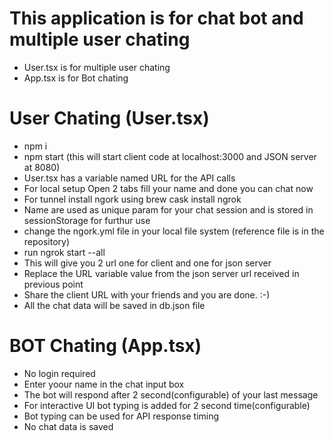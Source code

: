 # This application is for chat bot and multiple user chating
* User.tsx is for multiple user chating 
* App.tsx is for Bot chating 

# User Chating (User.tsx)
* npm i
* npm start (this will start client code at localhost:3000 and JSON server at 8080)
* User.tsx has a variable named URL for the API calls
* For local setup Open 2 tabs fill your name and done you can chat now 
* For tunnel install ngork using brew cask install ngrok
* Name are used as unique param for your chat session and is stored in sessionStorage for furthur use
* change the ngork.yml file in your local file system (reference file is in the repository)
* run ngrok start --all
* This will give you 2 url one for client and one for json server 
* Replace the URL variable value from the json server url received in previous point 
* Share the client URL with your friends and you are done. :-) 
* All the chat data will be saved in db.json file


# BOT Chating (App.tsx)
* No login required
* Enter yoour name in the chat input box 
* The bot will respond after 2 second(configurable) of your last message
* For interactive UI bot typing is added for 2 second time(configurable)
* Bot typing can be used for API response timing 
* No chat data is saved